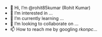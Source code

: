 - 👋 Hi, I’m @rohit85kumar (Rohit Kumar)
- 👀 I’m interested in ...
- 🌱 I’m currently learning ...
- 💞️ I’m looking to collaborate on ...
- 📫 How to reach me by googling *rkonpc*...

<!---
rohit85kumar/rohit85kumar is a ✨ special ✨ repository because its `README.md` (this file) appears on your GitHub profile.
You can click the Preview link to take a look at your changes.
--->

